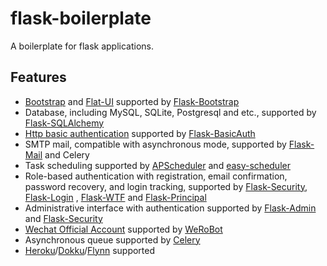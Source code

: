 # flask-boilerplate

A boilerplate for flask applications.

## Features

- [Bootstrap](http://getbootstrap.com/) and [Flat-UI](https://github.com/designmodo/Flat-UI/) supported by [Flask-Bootstrap](https://github.com/mbr/flask-bootstrap/)
- Database, including MySQL, SQLite, Postgresql and etc., supported by [Flask-SQLAlchemy](https://github.com/mitsuhiko/flask-sqlalchemy)
- [Http basic authentication](https://en.wikipedia.org/wiki/Basic_access_authentication) supported by [Flask-BasicAuth](https://github.com/jpvanhal/flask-basicauth)
- SMTP mail, compatible with asynchronous mode, supported by [Flask-Mail](https://github.com/mattupstate/flask-mail) and Celery
- Task scheduling supported by [APScheduler](https://github.com/agronholm/apscheduler) and [easy-scheduler](https://github.com/jxltom/easy-scheduler)
- Role-based authentication with registration, email confirmation, password recovery, and login tracking, supported by [Flask-Security](https://github.com/mattupstate/flask-security/), [Flask-Login](https://github.com/maxcountryman/flask-login) , [Flask-WTF](https://github.com/lepture/flask-wtf) and [Flask-Principal](https://github.com/mattupstate/flask-principal)                                       
- Administrative interface with authentication supported by [Flask-Admin](https://github.com/flask-admin/flask-admin) and [Flask-Security](https://github.com/mattupstate/flask-security/)
- [Wechat Official Account](https://mp.weixin.qq.com/) supported by [WeRoBot](https://github.com/whtsky/WeRoBot)
- Asynchronous queue supported by [Celery](https://github.com/celery/celery)
- [Heroku](https://heroku.com/)/[Dokku](https://github.com/dokku/dokku)/[Flynn](https://github.com/flynn/flynn) supported
